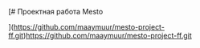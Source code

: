 [# Проектная работа Mesto

](https://github.com/maaymuur/mesto-project-ff.git)https://github.com/maaymuur/mesto-project-ff.git
